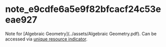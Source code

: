 # note_e9cdfe6a5e9f82bfcacf24c53eeae927

Note for [Algebraic Geometry](../assets/Algebraic Geometry.pdf). Can be accessed via [unique resource indicator](https://doi.org/10.1007/978-1-4757-3849-0).

